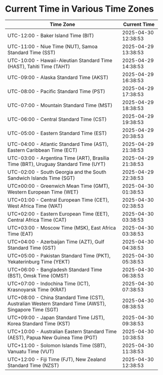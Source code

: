 # Current Time in Various Time Zones

| Time Zone | Current Time |
|-----------|--------------|
| UTC-12:00 - Baker Island Time (BIT) | 2025-04-30 12:38:53 |
| UTC-11:00 - Niue Time (NUT), Samoa Standard Time (SST) | 2025-04-29 13:38:53 |
| UTC-10:00 - Hawaii-Aleutian Standard Time (HAST), Tahiti Time (TAHT) | 2025-04-29 14:38:53 |
| UTC-09:00 - Alaska Standard Time (AKST) | 2025-04-29 16:38:53 |
| UTC-08:00 - Pacific Standard Time (PST) | 2025-04-29 17:38:53 |
| UTC-07:00 - Mountain Standard Time (MST) | 2025-04-29 18:38:53 |
| UTC-06:00 - Central Standard Time (CST) | 2025-04-29 19:38:53 |
| UTC-05:00 - Eastern Standard Time (EST) | 2025-04-29 20:38:53 |
| UTC-04:00 - Atlantic Standard Time (AST), Eastern Caribbean Time (ECT) | 2025-04-29 21:38:53 |
| UTC-03:00 - Argentina Time (ART), Brasília Time (BRT), Uruguay Standard Time (UYT) | 2025-04-29 21:38:53 |
| UTC-02:00 - South Georgia and the South Sandwich Islands Time (SGT) | 2025-04-29 22:38:53 |
| UTC±00:00 - Greenwich Mean Time (GMT), Western European Time (WET) | 2025-04-30 01:38:53 |
| UTC+01:00 - Central European Time (CET), West Africa Time (WAT) | 2025-04-30 02:38:53 |
| UTC+02:00 - Eastern European Time (EET), Central Africa Time (CAT) | 2025-04-30 03:38:53 |
| UTC+03:00 - Moscow Time (MSK), East Africa Time (EAT) | 2025-04-30 03:38:53 |
| UTC+04:00 - Azerbaijan Time (AZT), Gulf Standard Time (GST) | 2025-04-30 04:38:53 |
| UTC+05:00 - Pakistan Standard Time (PKT), Yekaterinburg Time (YEKT) | 2025-04-30 05:38:53 |
| UTC+06:00 - Bangladesh Standard Time (BST), Omsk Time (OMST) | 2025-04-30 06:38:53 |
| UTC+07:00 - Indochina Time (ICT), Krasnoyarsk Time (KRAT) | 2025-04-30 07:38:53 |
| UTC+08:00 - China Standard Time (CST), Australian Western Standard Time (AWST), Singapore Time (SGT) | 2025-04-30 08:38:53 |
| UTC+09:00 - Japan Standard Time (JST), Korea Standard Time (KST) | 2025-04-30 09:38:53 |
| UTC+10:00 - Australian Eastern Standard Time (AEST), Papua New Guinea Time (PGT) | 2025-04-30 10:38:53 |
| UTC+11:00 - Solomon Islands Time (SBT), Vanuatu Time (VUT) | 2025-04-30 11:38:53 |
| UTC+12:00 - Fiji Time (FJT), New Zealand Standard Time (NZST) | 2025-04-30 12:38:53 |

